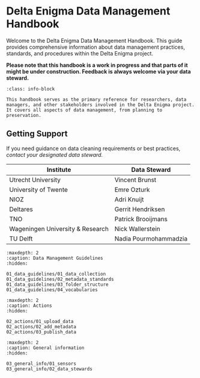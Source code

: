 # Delta Enigma Data Management Handbook

Welcome to the Delta Enigma Data Management Handbook. This guide provides comprehensive information about data management practices, standards, and procedures within the Delta Enigma project.

**Please note that this handbook is a work in progress and that parts of it might be under construction. Feedback is always welcome via your data steward.**

```{admonition} About This Handbook
:class: info-block

This handbook serves as the primary reference for researchers, data managers, and other stakeholders involved in the Delta Enigma project. It covers all aspects of data management, from planning to preservation.
```

Getting Support
-------------

If you need guidance on data cleaning requirements or best practices, *contact your designated data steward.*

| Institute | Data Steward |
|-----------|--------------|
| Utrecht University | Vincent Brunst |
| University of Twente | Emre Ozturk |
| NIOZ | Adri Knuijt |
| Deltares | Gerrit Hendriksen |
| TNO | Patrick Brooijmans |
| Wageningen University & Research | Nick Wallerstein |
| TU Delft | Nadia Pourmohammadzia |

```{toctree}
:maxdepth: 2
:caption: Data Management Guidelines
:hidden:

01_data_guidelines/01_data_collection
01_data_guidelines/02_metadata_standards
01_data_guidelines/03_folder_structure
01_data_guidelines/04_vocabularies
```
```{toctree}
:maxdepth: 2
:caption: Actions
:hidden:

02_actions/01_upload_data
02_actions/02_add_metadata
02_actions/03_publish_data

```
```{toctree}
:maxdepth: 2
:caption: General information
:hidden:

03_general_info/01_sensors
03_general_info/02_data_stewards
```